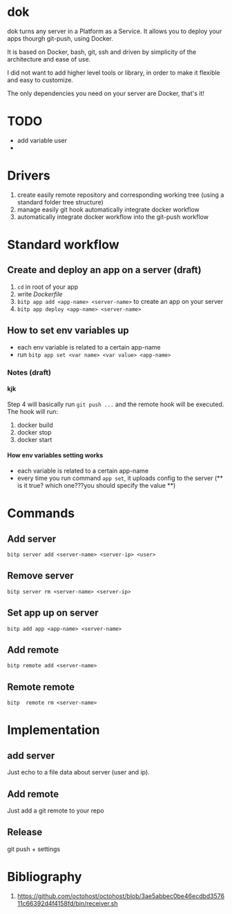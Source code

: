 # dok

dok turns any server in a Platform as a Service. 
It allows you to deploy your apps thourgh git-push, using Docker.

It is based on Docker, bash, git, ssh and driven by simplicity of the architecture and ease of use. 

I did not want to add higher level tools or library, in order to make it flexible and easy to customize. 

The only dependencies you need on your server are Docker, that's it!

# TODO
* add variable user
* 

# Drivers

1. create easily remote repository and corresponding working tree (using a standard folder tree structure)
2. manage easily git hook automatically integrate docker workflow
3. automatically integrate docker workflow into the git-push workflow

# Standard workflow

## Create and deploy an app on a server (draft)

1. `cd` in root of your app
2. write *Dockerfile*
3. `bitp app add <app-name> <server-name>` to create an app on your server
4. `bitp app deploy <app-name> <server-name>`

## How to set env variables up

* each env variable is related to a certain app-name
* run `bitp app set <var name> <var value> <app-name>` 

### Notes (draft)

#### kjk

Step 4 will basically run `git push ...` and the remote hook will be executed.
The hook will run:
1. docker build
2. docker stop
3. docker start

#### How env variables setting works

* each variable is related to a certain app-name 
* every time you run command `app set`, it uploads config to the server (** is it true? which one???you should specify the value **)

# Commands

## Add server
`bitp server add <server-name> <server-ip> <user>`
## Remove server
`bitp server rm <server-name> <server-ip>`
## Set app up on server
`bitp add app <app-name> <server-name>`
## Add remote
`bitp remote add <server-name>`
## Remote remote
`bitp  remote rm <server-name>`

# Implementation

## add server
Just echo to a file data about server (user and ip).
## Add remote
Just add a git remote to your repo
## Release
git push + settings 

# Bibliography

1. https://github.com/octohost/octohost/blob/3ae5abbec0be46ecdbd357611c66392d4f4158fd/bin/receiver.sh






